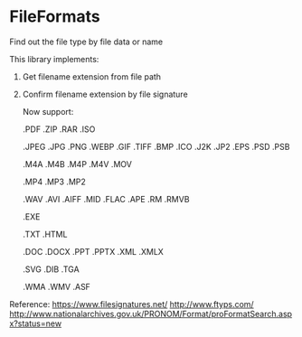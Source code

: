 # FileFormats

Find out the file type by file data or name

This library implements:

1. Get filename extension from file path
2. Confirm filename extension by  file signature

    Now support:
    
    .PDF
    .ZIP
    .RAR
    .ISO
    
    .JPEG
    .JPG
    .PNG
    .WEBP
    .GIF
    .TIFF
    .BMP
    .ICO
    .J2K
    .JP2
    .EPS
    .PSD
    .PSB
    
    .M4A
    .M4B
    .M4P
    .M4V
    .MOV
    
    .MP4
    .MP3
    .MP2
    
    .WAV
    .AVI
    .AIFF
    .MID
    .FLAC
    .APE
    .RM
    .RMVB
    
    .EXE

    .TXT
    .HTML
    
    .DOC
    .DOCX
    .PPT
    .PPTX
    .XML
    .XMLX
    
    .SVG
    .DIB
    .TGA
    
    .WMA
    .WMV
    .ASF
        
    
Reference:
https://www.filesignatures.net/
http://www.ftyps.com/
http://www.nationalarchives.gov.uk/PRONOM/Format/proFormatSearch.aspx?status=new
